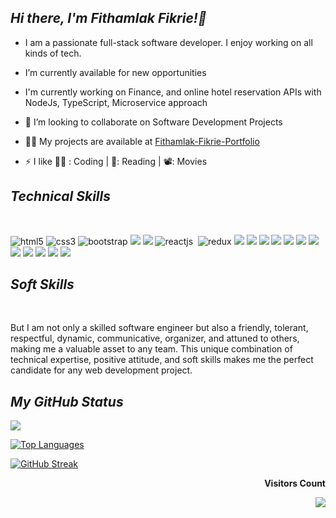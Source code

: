 <h2><i>Hi there, I'm Fithamlak Fikrie!👋</i></h2>

-  I am a passionate full-stack software developer. I enjoy working on all kinds of tech.
-  I’m currently available for new opportunities

-  I'm currently working on Finance, and online hotel reservation APIs with NodeJs, TypeScript, Microservice approach

-  👯 I’m looking to collaborate on Software Development Projects

-  👨‍💻 My projects are available at [Fithamlak-Fikrie-Portfolio](https://abyssiniasoftware.com/)

-  ⚡ I like 👨‍💻 : Coding | 📖: Reading | 📽: Movies
<!------------------------------ Knowledge ------------------------------>
 <section>
  <h2><i>Technical Skills</i></h2>
  <br>
<p align="left">
      <img src="https://img.shields.io/badge/HTML5-E34F26?style=for-the-badge&logo=html5&logoColor=white" alt="html5" />
 <img src="https://img.shields.io/badge/CSS3-1572B6?style=for-the-badge&logo=css3&logoColor=white" alt="css3" />
    <img src="https://img.shields.io/badge/Bootstrap-563D7C?style=for-the-badge&logo=bootstrap&logoColor=white" alt="bootstrap" />
  <img src="https://img.shields.io/badge/JavaScript-323330?style=for-the-badge&logo=javascript&logoColor=F7DF1E" />
 <img src="https://img.shields.io/badge/ruby-%23CC342D.svg?style=for-the-badge&logo=ruby&logoColor=white" />
      <img src="https://img.shields.io/badge/React-20232A?style=for-the-badge&logo=react&logoColor=61DAFB" alt="reactjs" />
      <img src="https://img.shields.io/badge/rails-%23CC0000.svg?style=for-the-badge&logo=ruby-on-rails&logoColor=white" alt=""rails />
    <img src="https://img.shields.io/badge/Redux-593D88.svg?style=for-the-badge&logo=redux&logoColor=white" alt="redux" />

  <img src="https://img.shields.io/badge/PostgreSQL-316192?style=for-the-badge&logo=postgresql&logoColor=white" />
    <img src="https://img.shields.io/badge/MongoDB-4EA94B?style=for-the-badge&logo=mongodb&logoColor=white" />

  <img src="https://img.shields.io/badge/C%2B%2B-00599C?style=for-the-badge&logo=c%2B%2B&logoColor=white" />
  <img src="https://img.shields.io/badge/SQLite-07405E?style=for-the-badge&logo=sqlite&logoColor=white" />
  <img src="https://img.shields.io/badge/json-5E5C5C?style=for-the-badge&logo=json&logoColor=white" />
    <img src="https://img.shields.io/badge/React-20232A?style=for-the-badge&logo=react&logoColor=61DAFB" />
    <img src="https://img.shields.io/badge/Node.js-339933?style=for-the-badge&logo=nodedotjs&logoColor=white" />
    <img src="https://img.shields.io/badge/Express.js-000000?style=for-the-badge&logo=express&logoColor=white" />

  <img src="https://img.shields.io/badge/Visual_Studio_Code-0078D4?style=for-the-badge&logo=visual%20studio%20code&logoColor=white" />
  <img src="https://img.shields.io/badge/GIT-E44C30?style=for-the-badge&logo=git&logoColor=white" />
  <img src="https://img.shields.io/badge/GitHub-100000?style=for-the-badge&logo=github&logoColor=white" />
    <img src="https://img.shields.io/badge/Slack-4A154B?style=for-the-badge&logo=slack&logoColor=white" />
  </p>
</section>
<!------------------------------ Soft Skills ------------------------------>
 <section>
  <h2><i>Soft Skills</i></h2>
  <br>
  <p>
 But I am not only a skilled software engineer but also a friendly, tolerant, respectful, dynamic, communicative, organizer, and attuned to others, making me a valuable asset to any team. This unique combination of technical expertise, positive attitude, and soft skills makes me the perfect candidate for any web development project.
  </p>
</section>

<!------------------------------ My GitHub Stats ------------------------------>

<h2><i>My GitHub Status</i></h2>

<picture>
<source 
  srcset="https://github-readme-stats.vercel.app/api?username=fithamlak&show_icons=true&theme=dark"
  media="(prefers-color-scheme: dark), (prefers-color-scheme: no-preference)"
/>
<source
  srcset="https://github-readme-stats.vercel.app/api?username=fithamlak&show_icons=true"
  media="(prefers-color-scheme: dark), (prefers-color-scheme: no-preference)"
/>
<img src="https://github-readme-stats.vercel.app/api?username=fithamlak&show_icons=true" media="(prefers-color-scheme: dark), (prefers-color-scheme: no-preference)" />
</picture>


[![Top Languages](https://github-readme-stats.vercel.app/api/top-langs/?username=fithamlak&theme=dark)](https://github.com/anuraghazra/github-readme-stats)

 [![GitHub Streak](http://github-readme-streak-stats.herokuapp.com?user=fithamlak&theme=dark)](https://git.io/streak-stats) 
  
<div align="end">
<p><b>Visitors Count</b></p>  
<img src="https://profile-counter.glitch.me/{fithamlak}/count.svg" />
</div>
